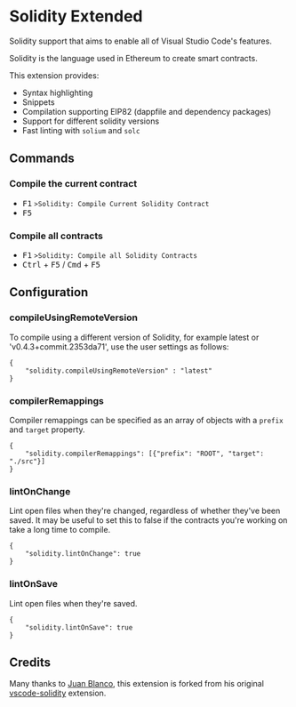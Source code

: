 # Solidity Extended

Solidity support that aims to enable all of Visual Studio Code's features.

Solidity is the language used in Ethereum to create smart contracts.

This extension provides:

* Syntax highlighting
* Snippets
* Compilation supporting EIP82 (dappfile and dependency packages)
* Support for different solidity versions
* Fast linting with `solium` and `solc`

## Commands

### Compile the current contract

* <kbd>F1</kbd> `>Solidity: Compile Current Solidity Contract`
* <kbd>F5</kbd>

### Compile all contracts

* <kbd>F1</kbd> `>Solidity: Compile all Solidity Contracts`
* <kbd>Ctrl</kbd> + <kbd>F5</kbd> / <kbd>Cmd</kbd> + <kbd>F5</kbd>

## Configuration

### compileUsingRemoteVersion

To compile using a different version of Solidity, for example latest or 'v0.4.3+commit.2353da71', use the user settings as follows:

```
{
    "solidity.compileUsingRemoteVersion" : "latest"
}
```

### compilerRemappings

Compiler remappings can be specified as an array of objects with a `prefix` and `target` property.

```
{
    "solidity.compilerRemappings": [{"prefix": "ROOT", "target": "./src"}]
}
```

### lintOnChange

Lint open files when they're changed, regardless of whether they've been saved. It may be useful to set this to false if the contracts you're working on take a long time to compile.

```
{
    "solidity.lintOnChange": true
}
```

### lintOnSave

Lint open files when they're saved.

```
{
    "solidity.lintOnSave": true
}
```

## Credits

Many thanks to [Juan Blanco](https://github.com/juanfranblanco), this extension is forked from his original [vscode-solidity](https://github.com/juanfranblanco/vscode-solidity) extension.
